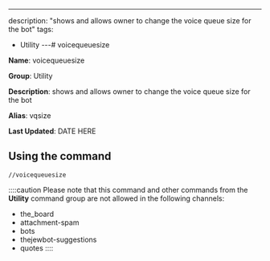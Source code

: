 ---
description: "shows and allows owner to change the voice queue size for the bot"
tags:
  - Utility
---# voicequeuesize

**Name**: voicequeuesize

**Group**: Utility

**Description**: shows and allows owner to change the voice queue size for the bot

**Alias**: vqsize

**Last Updated**: DATE HERE

## Using the command

    //voicequeuesize

::::caution Please note that this command and other commands from the **Utility** command group are not allowed in the following channels:
- the_board
- attachment-spam
- bots
- thejewbot-suggestions
- quotes
::::